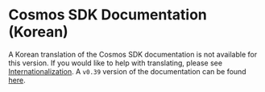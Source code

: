 # Cosmos SDK Documentation (Korean)

A Korean translation of the Cosmos SDK documentation is not available for this version. If you would like to help with translating, please see [Internationalization](https://github.com/cosmos/cosmos-sdk/blob/master/docs/DOCS_README.md#internationalization). A `v0.39` version of the documentation can be found [here](https://docs.cosmos.network/v0.39/kr/).
